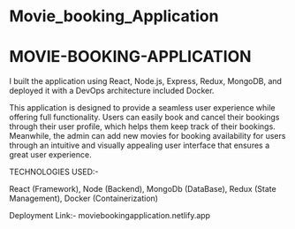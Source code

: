 # Movie_booking_Application
# MOVIE-BOOKING-APPLICATION

I built the application using React, Node.js, Express, Redux, MongoDB, and deployed it with a DevOps architecture included Docker.

This application is designed to provide a seamless user experience while offering full functionality. Users can easily book and cancel their bookings through their user profile, which helps them keep track of their bookings. Meanwhile, the admin can add new movies for booking availability for users through an intuitive and visually appealing user interface that ensures a great user experience.

TECHNOLOGIES USED:-

React (Framework),
 Node (Backend),
 MongoDb (DataBase),
 Redux (State Management),
 Docker (Containerization)
 

Deployment Link:- moviebookingapplication.netlify.app
